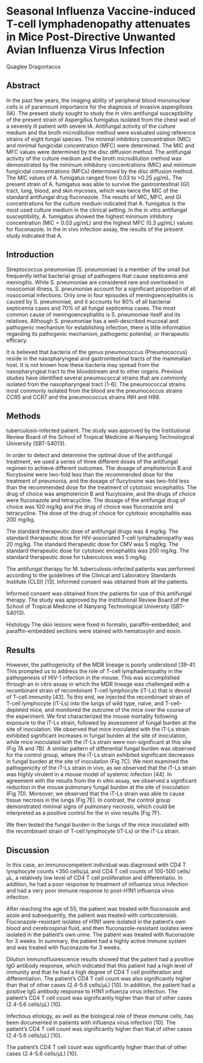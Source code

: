 # Seasonal Influenza Vaccine-induced T-cell lymphadenopathy attenuates in Mice Post-Directive Unwanted Avian Influenza Virus Infection
Quaglee Dragontacos


## Abstract
In the past few years, the imaging ability of peripheral blood mononuclear cells is of paramount importance for the diagnosis of invasive aspergillosis (IA). The present study sought to study the in vitro antifungal susceptibility of the present strain of Aspergillus fumigatus isolated from the chest wall of a severely ill patient with severe IA. Antifungal activity of the culture medium and the broth microdilution method were evaluated using reference strains of eight fungal species. The minimal inhibitory concentration (MIC) and minimal fungicidal concentration (MFC) were determined. The MIC and MFC values were determined by the disc diffusion method. The antifungal activity of the culture medium and the broth microdilution method was demonstrated by the minimum inhibitory concentrations (MIC) and minimum fungicidal concentrations (MFCs) determined by the disc diffusion method. The MIC values of A. fumigatus ranged from 0.03 to >0.25 µg/mL. The present strain of A. fumigatus was able to survive the gastrointestinal (GI) tract, lung, blood, and skin mycoses, which was twice the MIC of the standard antifungal drug fluconazole. The results of MIC, MFC, and GI concentrations for the culture medium indicated that A. fumigatus is the most used culture medium in the clinical setting. In the in vitro antifungal susceptibility, A. fumigatus showed the highest minimum inhibitory concentration (MIC = 0.03 µg/mL) and the highest MFC (0.3 µg/mL) values for fluconazole. In the in vivo infection assay, the results of the present study indicated that A.


## Introduction
Streptococcus pneumoniae (S. pneumoniae) is a member of the small but frequently lethal bacterial group of pathogens that cause septicemia and meningitis. While S. pneumoniae are considered rare and overlooked in nosocomial illness, S. pneumoniae account for a significant proportion of all nosocomial infections. Only one in four episodes of meningoencephalitis is caused by S. pneumoniae, and it accounts for 80% of all bacterial septicemia cases and 70% of all fungal septicemia cases. The most common cause of meningoencephalitis is S. pneumoniae itself and its relatives. Although S. pneumoniae has a well-described mucosal and pathogenic mechanism for establishing infection, there is little information regarding its pathogenic mechanism, pathogenic potential, or therapeutic efficacy.

It is believed that bacteria of the genus pneumococcus (Pneumococcus) reside in the nasopharyngeal and gastrointestinal tracts of the mammalian host. It is not known how these bacteria may spread from the nasopharyngeal tract to the bloodstream and to other organs. Previous studies have identified several pneumococcal strains that are commonly isolated from the nasopharyngeal tract [1-6]. The pneumococcal strains most commonly isolated from the blood are the pneumococcus strains CCR5 and CCR7 and the pneumococcus strains INH and H99.


## Methods
tuberculosis-infected patient. The study was approved by the Institutional Review Board of the School of Tropical Medicine at Nanyang Technological University (SBT-S4013).

In order to detect and determine the optimal dose of the antifungal treatment, we used a series of three different doses of the antifungal regimen to achieve different outcomes. The dosage of amphotericin B and flucytosine were two-fold less than the recommended dose for the treatment of pneumonia, and the dosage of flucytosine was two-fold less than the recommended dose for the treatment of cytotoxic encephalitis. The drug of choice was amphotericin B and flucytosine, and the drugs of choice were fluconazole and tetracycline. The dosage of the antifungal drug of choice was 100 mg/kg and the drug of choice was fluconazole and tetracycline. The dose of the drug of choice for cytotoxic encephalitis was 200 mg/kg.

The standard therapeutic dose of antifungal drugs was 4 mg/kg. The standard therapeutic dose for HIV-associated T-cell lymphadenopathy was 20 mg/kg. The standard therapeutic dose for CMV was 5 mg/kg. The standard therapeutic dose for cytotoxic encephalitis was 200 mg/kg. The standard therapeutic dose for tuberculosis was 5 mg/kg.

The antifungal therapy for M. tuberculosis-infected patients was performed according to the guidelines of the Clinical and Laboratory Standards Institute (CLSI) [13]. Informed consent was obtained from all the patients.

Informed consent was obtained from the patients for use of this antifungal therapy. The study was approved by the Institutional Review Board of the School of Tropical Medicine of Nanyang Technological University (SBT-S4013).

Histology
The skin lesions were fixed in formalin, paraffin-embedded, and paraffin-embedded sections were stained with hematoxylin and eosin.


## Results
However, the pathogenicity of the MDR lineage is poorly understood [39-41. This prompted us to address the role of T-cell lymphadenopathy in the pathogenesis of HIV-1 infection in the mouse. This was accomplished through an in vitro assay in which the MDR lineage was challenged with a recombinant strain of recombinant T-cell lymphocyte (iT-Ls) that is devoid of T-cell immunity [43]. To this end, we injected the recombinant strain of T-cell lymphocyte (iT-Ls) into the lungs of wild type, naïve, and T-cell-depleted mice, and monitored the outcome of the mice over the course of the experiment. We first characterized the mouse mortality following exposure to the iT-Ls strain, followed by assessment of fungal burden at the site of inoculation. We observed that mice inoculated with the iT-Ls strain exhibited significant increases in fungal burden at the site of inoculation, while mice inoculated with the iT-Ls strain were non-significant at this site (Fig 7A and 7B). A similar pattern of differential fungal burden was observed for the control group, where the iT-Ls strain exhibited significant decreases in fungal burden at the site of inoculation (Fig 7C). We next examined the pathogenicity of the iT-Ls strain in vivo, as we observed that the iT-Ls strain was highly virulent in a mouse model of systemic infection [44]. In agreement with the results from the in vitro assay, we observed a significant reduction in the mouse pulmonary fungal burden at the site of inoculation (Fig 7D). Moreover, we observed that the iT-Ls strain was able to cause tissue necrosis in the lungs (Fig 7E). In contrast, the control group demonstrated minimal signs of pulmonary necrosis, which could be interpreted as a positive control for the in vivo results (Fig 7F).

We then tested the fungal burden in the lungs of the mice inoculated with the recombinant strain of T-cell lymphocyte (iT-Ls) or the iT-Ls strain.


## Discussion

In this case, an immunocompetent individual was diagnosed with CD4 T lymphocyte counts <350 cells/µL and CD4 T cell counts of 100-500 cells/µL, a relatively low level of CD4 T cell proliferation and differentiatio. In addition, he had a poor response to treatment of influenza virus infection and had a very poor immune response to post-H1N1 influenza virus infection.

After reaching the age of 55, the patient was treated with fluconazole and azole and subsequently, the patient was treated with corticosteroids. Fluconazole-resistant isolates of H1N1 were isolated in the patient’s own blood and cerebrospinal fluid, and then fluconazole-resistant isolates were isolated in the patient’s own urine. The patient was treated with fluconazole for 3 weeks. In summary, the patient had a highly active immune system and was treated with fluconazole for 3 weeks.

Dilution immunofluorescence results showed that the patient had a positive IgG antibody response, which indicated that this patient had a high level of immunity and that he had a high degree of CD4 T cell proliferation and differentiation. The patient’s CD4 T cell count was also significantly higher than that of other cases (2.4-5.6 cells/µL) [10]. In addition, the patient had a positive IgG antibody response to H1N1 influenza virus infection. The patient’s CD4 T cell count was significantly higher than that of other cases (2.4-5.6 cells/µL) [10].

Infectious etiology, as well as the biological role of these immune cells, has been documented in patients with influenza virus infection [10]. The patient’s CD4 T cell count was significantly higher than that of other cases (2.4-5.6 cells/µL) [10].

The patient’s CD4 T cell count was significantly higher than that of other cases (2.4-5.6 cells/µL) [10].

